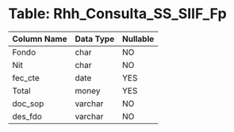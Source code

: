 # Table: Rhh_Consulta_SS_SIIF_Fp

| Column Name | Data Type | Nullable |
|-------------|-----------|----------|
| Fondo | char | NO |
| Nit | char | NO |
| fec_cte | date | YES |
| Total | money | YES |
| doc_sop | varchar | NO |
| des_fdo | varchar | NO |

